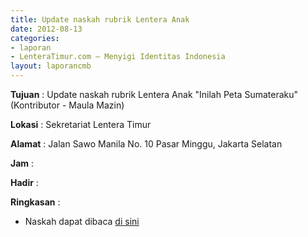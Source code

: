 ```yaml
---
title: Update naskah rubrik Lentera Anak
date: 2012-08-13
categories:
- laporan
- LenteraTimur.com – Menyigi Identitas Indonesia
layout: laporancmb
---
```



**Tujuan** : Update naskah rubrik Lentera Anak "Inilah Peta Sumateraku" (Kontributor - Maula Mazin)

**Lokasi** : Sekretariat Lentera Timur 

**Alamat** : Jalan Sawo Manila No. 10 Pasar Minggu, Jakarta Selatan

**Jam** : 

**Hadir** :  


**Ringkasan** : 
* Naskah dapat dibaca [di sini](http://www.lenteratimur.com/2012/08/inilah-peta-sumateraku/)
